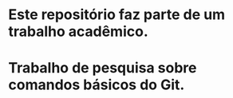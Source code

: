 # Este repositório faz parte de um trabalho acadêmico.
# Trabalho de pesquisa sobre comandos básicos do Git.
